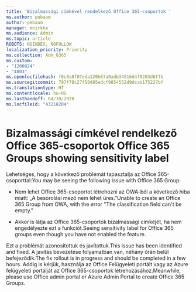 ```yaml
---
title: 'Bizalmassági címkével rendelkező Office 365-csoportok '
ms.author: pebaum
author: pebaum
manager: mnirkhe
ms.audience: Admin
ms.topic: article
ROBOTS: NOINDEX, NOFOLLOW
localization_priority: Priority
ms.collection: Adm_O365
ms.custom:
- "1200024"
- "4803"
ms.openlocfilehash: f0c8a8f07eda120b67a0adb34516d4f0203d6f7b
ms.sourcegitcommit: 797f78c27f50485edcf9854552d9dcab175227bf
ms.translationtype: HT
ms.contentlocale: hu-HU
ms.lasthandoff: 04/10/2020
ms.locfileid: "43218204"
---
```

# <a name="office-365-groups-showing-sensitivity-label"></a><span data-ttu-id="5b1f2-102">Bizalmassági címkével rendelkező Office 365-csoportok </span><span class="sxs-lookup"><span data-stu-id="5b1f2-102">Office 365 Groups showing sensitivity label</span></span>

<span data-ttu-id="5b1f2-103">Lehetséges, hogy a következő problémát tapasztalja az Office 365-csoporttal:</span><span class="sxs-lookup"><span data-stu-id="5b1f2-103">You may be seeing the following issue with Office 365 Group:</span></span>

- <span data-ttu-id="5b1f2-104">Nem lehet Office 365-csoportot létrehozni az OWA-ból a következő hiba miatt: „A besorolási mező nem lehet üres.”</span><span class="sxs-lookup"><span data-stu-id="5b1f2-104">Unable to create an Office 365 Group from OWA, with the error "The classification field can't be empty."</span></span>

- <span data-ttu-id="5b1f2-105">Akkor is látja az Office 365-csoportok bizalmassági címkéjét, ha nem engedélyezte ezt a funkciót.</span><span class="sxs-lookup"><span data-stu-id="5b1f2-105">Seeing sensitivity label for Office 365 groups even though you have not enabled the feature.</span></span>

<span data-ttu-id="5b1f2-106">Ezt a problémát azonosítottuk és javítottuk.</span><span class="sxs-lookup"><span data-stu-id="5b1f2-106">This issue has been identified and fixed.</span></span> <span data-ttu-id="5b1f2-107">A javítás bevezetése folyamatban van, néhány órán belül befejeződik.</span><span class="sxs-lookup"><span data-stu-id="5b1f2-107">The fix rollout is in progress and should be completed in a few hours.</span></span> <span data-ttu-id="5b1f2-108">Addig is kérjük, használja az Office Felügyeleti portált vagy az Azure felügyeleti portálját az Office 365-csoportok létrehozásához.</span><span class="sxs-lookup"><span data-stu-id="5b1f2-108">Meanwhile, please use Office admin portal or Azure Admin Portal to create Office 365 Groups.</span></span>  

